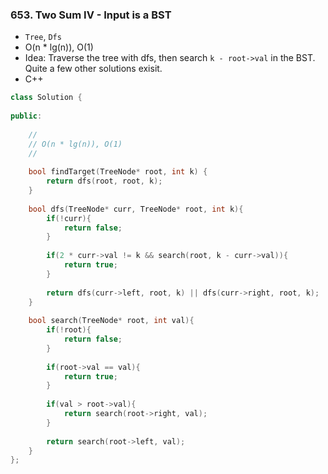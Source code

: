 ### 653. Two Sum IV - Input is a BST
* `Tree`, `Dfs`
* O(n * lg(n)), O(1)
* Idea: Traverse the tree with dfs, then search `k - root->val` in the BST. Quite a few other solutions exisit.
* C++
```cpp
class Solution {
    
public:
    
    //
    // O(n * lg(n)), O(1)
    //
    
    bool findTarget(TreeNode* root, int k) {
        return dfs(root, root, k);
    }
    
    bool dfs(TreeNode* curr, TreeNode* root, int k){
        if(!curr){
            return false;
        }
        
        if(2 * curr->val != k && search(root, k - curr->val)){
            return true;
        }
        
        return dfs(curr->left, root, k) || dfs(curr->right, root, k);
    }
    
    bool search(TreeNode* root, int val){
        if(!root){
            return false;
        }
        
        if(root->val == val){
            return true;
        }
        
        if(val > root->val){
            return search(root->right, val);
        }
        
        return search(root->left, val);
    }
};
```

